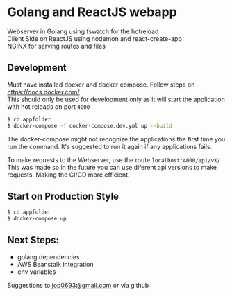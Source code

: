 # Golang and ReactJS webapp
Webserver in Golang using fswatch for the hotreload  
Client Side on ReactJS using nodemon and react-create-app  
NGINX for serving routes and files  

## Development
Must have installed docker and docker compose. Follow steps on https://docs.docker.com/  
This should only be used for development only as it will start the application with hot reloads on port `4000`  
``` sh
$ cd appfolder
$ docker-compose -f docker-compose.dev.yml up --build
```
The docker-compose might not recognize the applications the first time you run the command. It's suggested to run it again if any applications fails.

To make requests to the Webserver, use the route `localhost:4000/api/vX/`  
This was made so in the future you can use diferent api versions to make requests. Making the CI/CD more efficient.

## Start on Production Style
``` sh
$ cd appfolder
$ docker-compose up
```

## Next Steps:
- golang dependencies
- AWS Beanstalk integration
- env variables

Suggestions to jop0693@gmail.com or via github 